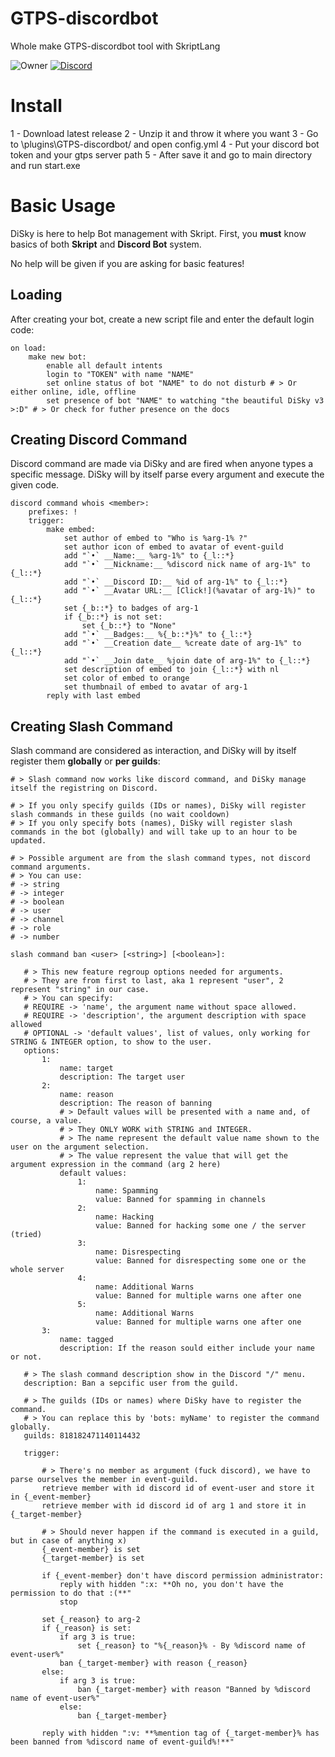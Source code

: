 # GTPS-discordbot
Whole make GTPS-discordbot tool with SkriptLang

![Owner](https://img.shields.io/badge/Owner-Pocan-orange?style=flat-square)
[![Discord](https://img.shields.io/badge/Discord-whWuXwaVwM-blue?style=flat-square)](https://discord.gg/aJDhZ34Tet)

# Install

1 - Download latest release
2 - Unzip it and throw it where you want
3 - Go to \plugins\GTPS-discordbot/ and open config.yml
4 - Put your discord bot token and your gtps server path
5 - After save it and go to main directory and run start.exe

# Basic Usage

DiSky is here to help Bot management with Skript.
First, you **must** know basics of both __Skript__ and __Discord Bot__ system.

No help will be given if you are asking for basic features!

## Loading

After creating your bot, create a new script file and enter the default login code:

```applescript
on load:
	make new bot:
		enable all default intents
		login to "TOKEN" with name "NAME"
		set online status of bot "NAME" to do not disturb # > Or either online, idle, offline
		set presence of bot "NAME" to watching "the beautiful DiSky v3 >:D" # > Or check for futher presence on the docs
```

## Creating Discord Command

Discord command are made via DiSky and are fired when anyone types a specific message.
DiSky will by itself parse every argument and execute the given code.

```applescript
discord command whois <member>:
	prefixes: !
	trigger:
		make embed:
			set author of embed to "Who is %arg-1% ?"
			set author icon of embed to avatar of event-guild
			add "`•` __Name:__ %arg-1%" to {_l::*}
			add "`•` __Nickname:__ %discord nick name of arg-1%" to {_l::*}
			add "`•` __Discord ID:__ %id of arg-1%" to {_l::*}
			add "`•` __Avatar URL:__ [Click!](%avatar of arg-1%)" to {_l::*}
			set {_b::*} to badges of arg-1
			if {_b::*} is not set:
				set {_b::*} to "None"
			add "`•` __Badges:__ %{_b::*}%" to {_l::*}
			add "`•` __Creation date__ %create date of arg-1%" to {_l::*}
			add "`•` __Join date__ %join date of arg-1%" to {_l::*}
			set description of embed to join {_l::*} with nl
			set color of embed to orange
			set thumbnail of embed to avatar of arg-1
		reply with last embed
```
 
 ## Creating Slash Command
 
 Slash command are considered as interaction, and DiSky will by itself register them **globally** or **per guilds**:
 
 ```applescript
 # > Slash command now works like discord command, and DiSky manage itself the registring on Discord.

# > If you only specify guilds (IDs or names), DiSky will register slash commands in these guilds (no wait cooldown)
# > If you only specify bots (names), DiSky will register slash commands in the bot (globally) and will take up to an hour to be updated.

# > Possible argument are from the slash command types, not discord command arguments.
# > You can use:
# -> string
# -> integer
# -> boolean
# -> user
# -> channel
# -> role
# -> number

slash command ban <user> [<string>] [<boolean>]:

	# > This new feature regroup options needed for arguments.
	# > They are from first to last, aka 1 represent "user", 2 represent "string" in our case.
	# > You can specify:
	# REQUIRE -> 'name', the argument name without space allowed.
	# REQUIRE -> 'description', the argument description with space allowed
	# OPTIONAL -> 'default values', list of values, only working for STRING & INTEGER option, to show to the user.
	options:
		1:
			name: target
			description: The target user
		2:
			name: reason
			description: The reason of banning
			# > Default values will be presented with a name and, of course, a value.
			# > They ONLY WORK with STRING and INTEGER.
			# > The name represent the default value name shown to the user on the argument selection.
			# > The value represent the value that will get the argument expression in the command (arg 2 here)
			default values:
				1:
					name: Spamming
					value: Banned for spamming in channels
				2:
					name: Hacking
					value: Banned for hacking some one / the server (tried)
				3:
					name: Disrespecting
					value: Banned for disrespecting some one or the whole server
				4:
					name: Additional Warns
					value: Banned for multiple warns one after one
				5:
					name: Additional Warns
					value: Banned for multiple warns one after one
		3:
			name: tagged
			description: If the reason sould either include your name or not.
	
	# > The slash command description show in the Discord "/" menu.
	description: Ban a sepcific user from the guild.
	
	# > The guilds (IDs or names) where DiSky have to register the command.
	# > You can replace this by 'bots: myName' to register the command globally.
	guilds: 818182471140114432
	
	trigger:
		
		# > There's no member as argument (fuck discord), we have to parse ourselves the member in event-guild.
		retrieve member with id discord id of event-user and store it in {_event-member}
		retrieve member with id discord id of arg 1 and store it in {_target-member}
		
		# > Should never happen if the command is executed in a guild, but in case of anything x)
		{_event-member} is set
		{_target-member} is set

		if {_event-member} don't have discord permission administrator:
			reply with hidden ":x: **Oh no, you don't have the permission to do that :(**"
			stop
		
		set {_reason} to arg-2
		if {_reason} is set:
			if arg 3 is true:
				set {_reason} to "%{_reason}% - By %discord name of event-user%"
			ban {_target-member} with reason {_reason}
		else:
			if arg 3 is true:
				ban {_target-member} with reason "Banned by %discord name of event-user%"
			else:
				ban {_target-member}

		reply with hidden ":v: **%mention tag of {_target-member}% has been banned from %discord name of event-guild%!**"
 ```
